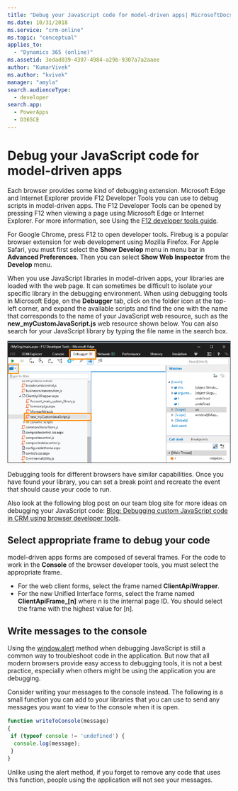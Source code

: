 ```yaml
---
title: "Debug your JavaScript code for model-driven apps| MicrosoftDocs"
ms.date: 10/31/2018
ms.service: "crm-online"
ms.topic: "conceptual"
applies_to: 
  - "Dynamics 365 (online)"
ms.assetid: 3edad039-4397-4984-a29b-9307a7a2aaee 
author: "KumarVivek"
ms.author: "kvivek"
manager: "amyla"
search.audienceType: 
  - developer
search.app: 
  - PowerApps
  - D365CE
---
```

# Debug your JavaScript code for model-driven apps



Each browser provides some kind of debugging extension. Microsoft Edge and Internet Explorer provide F12 Developer Tools you can use to debug scripts in model-driven apps. The F12 Developer Tools can be opened by pressing F12 when viewing a page using Microsoft Edge or Internet Explorer. For more information, see Using the [F12 developer tools guide](https://docs.microsoft.com/microsoft-edge/f12-devtools-guide).

For Google Chrome, press F12 to open developer tools. Firebug is a popular browser extension for web development using Mozilla Firefox. For Apple Safari, you must first select the **Show Develop** menu in menu bar in **Advanced Preferences**. Then you can select **Show Web Inspector** from the **Develop** menu.

When you use JavaScript libraries in model-driven apps, your libraries are loaded with the web page. It can sometimes be difficult to isolate your specific library in the debugging environment. When using debugging tools in Microsoft Edge, on the **Debugger** tab, click on the folder icon at the top-left corner, and expand the available scripts and find the one with the name that corresponds to the name of your JavaScript web resource, such as the **new_myCustomJavaScript.js** web resource shown below. You can also search for your JavaScript library by typing the file name in the search box.

![Debugging JavaScript](../media/form-script-debugging.png)

Debugging tools for different browsers have similar capabilities. Once you have found your library, you can set a break point and recreate the event that should cause your code to run.

Also look at the following blog post on our team blog site for more ideas on debugging your JavaScript code: [Blog: Debugging custom JavaScript code in CRM using browser developer tools](https://blogs.msdn.microsoft.com/crm/2015/11/29/debugging-custom-javascript-code-in-crm-using-browser-developer-tools/).

## Select appropriate frame to debug your code

model-driven apps forms are composed of several frames. For the code to work in the **Console** of the browser developer tools, you must select the appropriate frame. 
- For the web client forms, select the frame named **ClientApiWrapper**. 
- For the new Unified Interface forms, select the frame named **ClientApiFrame_[n]** where n is the internal page ID. You should select the frame with the highest value for [n].

## Write messages to the console

Using the [window.alert](https://msdn.microsoft.com/library/ms535933(v=vs.85).aspx) method when debugging JavaScript is still a common way to troubleshoot code in the application. But now that all modern browsers provide easy access to debugging tools, it is not a best practice, especially when others might be using the application you are debugging.

Consider writing your messages to the console instead. The following is a small function you can add to your libraries that you can use to send any messages you want to view to the console when it is open.

```JavaScript
function writeToConsole(message)
{
 if (typeof console != 'undefined') {
  console.log(message);
 }
}
```

Unlike using the alert method, if you forget to remove any code that uses this function, people using the application will not see your messages.
